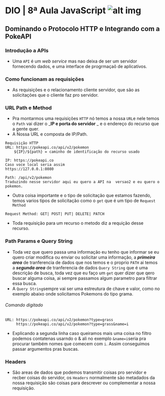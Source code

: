 # DIO | 8ª Aula JavaScript ![alt img](https://i.imgur.com/h3RKN7J.png)
## Dominando o Protocolo HTTP e Integrando com a PokeAPI
### Introdução a APIs
- Uma `API` é um _web service_ mas nao deixa de ser um servidor fornecendo dados, e uma interface de progrmaçaõ de aplicativos.
### Como funcionam as requisições
- As requisições e o relacionamento cliente servidor, que são as solicitações que o cliente faz pro servidor.
### URL Path e Method
- Pra montarmos uma requisições `HTTP` nó temos a nossa `URL`e nele temos o `Path` vai dizer o _**IP e porta do servidor** _ e o endereço do recurso que a gente quer.
- A Nossa URL e composta de IP/Path.
```
Requisição HTTP
URL: https://pokeapi.co/api/v2/pokemon
    ${IP}/${path} = caminho de identificação do recurso usado

IP: https://pokeapi.co
Caso voce local seria assim
https://127.0.0.1:8080

Path: /api/v2/pokemon
Traduzindo nesse servidor aqui eu quero a API na  versao2 e eu quero o pokemon.
```
- Outra coisa importante e o tipo de solicitação que estamos fazendo, temos varios tipos de solicitação como o `get` que é um tipo de `Request Method`
```
Request Method: GET| POST| PUT| DELETE| PATCH
```
- Toda requisição para um recurso o metodo diz a requição desse recurso.
### Path Params e Query String
- Toda vez que quero passa uma informação eu tenho que informar se eu quero criar modifica ou enviar ou solicitar uma informação, a _**primeira area**_ de tranferencia de dados que nos temos e o proprio `PATH` ai temos a _**segunda area**_ de tranferencia de dados `Query String` que é uma descrição de busca, toda vez que eu faço um `get` quer dizer que qero buscar alguma coisa, ai sempre passamos algum parametro para filtrar essa busca. 
- A `Query String`sempre vai ser uma estreutura de chave e valor, como no exemplo abaixo onde solicitamos Pokemons do tipo grama.
###### Comando digitado
```
URL: https://pokeapi.co/api/v2/pokemon?type=grass
     https://pokeapi.co/api/v2/pokemon?type=grass&name=i  
```
- Explicando a segunda linha caso queiramos mais uma coisa no filtro podemos contatenas usarndo o & ali no exemplo `&name=i`seria pra procurar também nomes que comecem com `i`.
Assim conseguimos passar argumentos pras buscas.
### Headers
- São areas de dados que podemos transmitir coisas pro servidor e recber coisas do servidor, os `Headers` normalmente são metadados da nossa requisição são coisas para descrever ou complementar a nossa requisição. 

